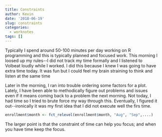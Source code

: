 ```yaml
---
title: Constraints
author: Kevin
date: '2018-06-19'
slug: constraints
categories:
  - worknotes
tags: []
---
```


Typically I spend around 50-100 minutes per day working on R programming and this is typically planned and focused work. This morning I loosed up my rules--I  did not track my time formally and I listened to Volbeat loudly while I worked. I did this because I knew I was going to have extra time today. It was fun but I could feel my brain straining to think and listen at the same time

Later in the morning, I ran into trouble ordering some factors for a plot. Lately, I have been able to methodically figure out problems and issues even if it means coming back to a problem the next morning. Not today, I had time so I tried to brute force my way through this. Eventually, I figured it out--ironically it was my first idea that I did not execute well the firs time. 






```r
enrollment$month <- fct_relevel(enrollment$month, "Aug", "Sep",....)
```

The larger point is that the constraint of time can help you focus; and when you have time keep the focus. 
